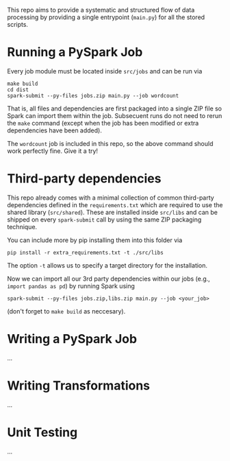 This repo aims to provide a systematic and structured flow of data
processing by providing a single entrypoint (``main.py``) for all the stored 
scripts.


# Running a PySpark Job

Every job module must be located inside ``src/jobs`` and can be run via

```
make build
cd dist 
spark-submit --py-files jobs.zip main.py --job wordcount
```

That is, all files and dependencies are first packaged into a single ZIP file
so Spark can import them within the job. Subsecuent runs do not need to rerun 
the ``make`` command (except when the job has been modified or extra 
dependencies have been added).

The ``wordcount`` job is included in this repo, so the above command should work
perfectly fine. Give it a try!


# Third-party dependencies

This repo already comes with a minimal collection of common third-party dependencies defined in the ``requirements.txt`` which are required to use the shared library
(``src/shared``). These are installed inside ``src/libs`` and can be shipped on every ``spark-submit`` call by using the same ZIP packaging technique.

You can include more by pip installing them into this folder via

```
pip install -r extra_requirements.txt -t ./src/libs
```
The option ``-t`` allows us to specify a target directory for the installation.


Now we can import all our 3rd party dependencies within our jobs 
(e.g., ``import pandas as pd``) by running Spark using

```
spark-submit --py-files jobs.zip,libs.zip main.py --job <your_job>
```
(don't forget to ``make build`` as neccesary).



# Writing a PySpark Job
...

# Writing Transformations
...

# Unit Testing
...


